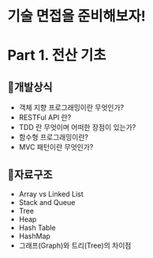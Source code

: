 # 기술 면접을 준비해보자!

# Part 1. 전산 기초

## 🎨개발상식

- 객체 지향 프로그래밍이란 무엇인가?
- RESTFul API 란?
- TDD 란 무엇이며 어떠한 장점이 있는가?
- 함수형 프로그래밍이란?
- MVC 패턴이란 무엇인가?

## 🎁자료구조

- Array vs Linked List
- Stack and Queue
- Tree
- Heap
- Hash Table
- HashMap
- 그래프(Graph)와 트리(Tree)의 차이점